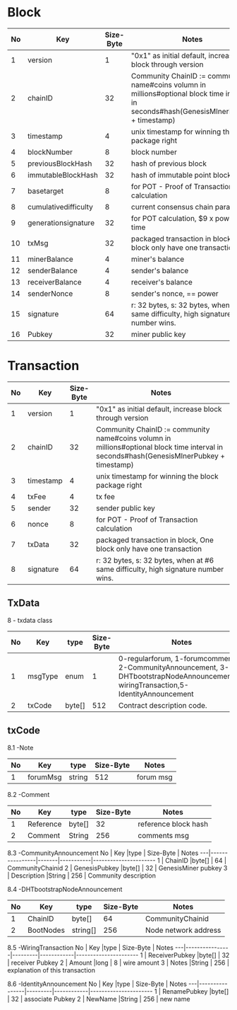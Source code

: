 # Block 
 No              |  Key           | Size-Byte        |  Notes
 ----------------|----------------|------------------|----------------------
 1   |version        | 1          | "0x1" as initial default, increase block through version 
 2   |chainID        | 32         | Community ChainID := community name#coins volumn in millions#optional block time interval in seconds#hash(GenesisMInerPubkey + timestamp)
 3   |timestamp      | 4          | unix timestamp for winning the block package right
 4   |blockNumber    | 8          | block number
 5   |previousBlockHash  | 32     | hash of previous block
 6   |immutableBlockHash | 32     | hash of immutable point block
 7   |basetarget     | 8          |  for POT - Proof of Transaction calculation
 8   |cumulativedifficulty  | 8   | current consensus chain parameter
 9   |generationsignature  | 32  | for POT calculation, $9 x power x time
 10  |txMsg          | 32         | packaged transaction in block, One block only have one transaction
 11  |minerBalance    | 4         | miner's balance
 12  |senderBalance  | 4         | sender's balance
 13  |receiverBalance| 4         | receiver's balance
 14  |senderNonce      | 8       | sender's nonce, == power
 15  |signature      | 64         | r: 32 bytes, s: 32 bytes, when at #6 same difficulty, high signature number wins.
 16  | Pubkey        | 32         | miner public key

# Transaction
 No              |  Key           | Size-Byte        |  Notes
 ----------------|----------------|------------------|----------------------
 1   |version     | 1          | "0x1" as initial default, increase block through version 
 2   |chainID     | 32         | Community ChainID := community name#coins volumn in millions#optional block time interval in seconds#hash(GenesisMInerPubkey + timestamp)
 3   |timestamp   | 4          | unix timestamp for winning the block package right
 4   |txFee         | 4          | tx fee
 5   |sender      | 32         | sender public key
 6   |nonce       | 8          | for POT - Proof of Transaction calculation
 7   |txData      | 32         | packaged transaction in block, One block only have one transaction
 8   |signature   | 64         | r: 32 bytes, s: 32 bytes, when at #6 same difficulty, high signature number wins.

## TxData
8 - txdata class

 No|  Key   |type    | Size-Byte|  Notes
 --|--------|--------|----------|----------------------
 1 | msgType|enum    | 1        | 0-regularforum, 1-forumcomment, 2-CommunityAnnouncement, 3-DHTbootstrapNodeAnnouncement,4-wiringTransaction,5-IdentityAnnouncement
 2 | txCode |byte[]  |  512     | Contract description code.
## txCode
8.1 -Note

No |  Key    |type   | Size-Byte |  Notes
---|---------|-------|-----------|----------------------
 1 | forumMsg|string |  512      | forum msg

8.2 -Comment

No |  Key     |type   | Size-Byte |  Notes
---|----------|-------|-----------|----------------------
 1 | Reference|byte[] |  32       | reference block hash
 2 | Comment  |String | 256       | comments msg

8.3 -CommunityAnnouncement
No |  Key           |type   | Size-Byte |  Notes
---|----------------|-------|-----------|----------------------
 1 | ChainID        |byte[] |  64       | CommunityChainid
 2 | GenesisPubkey  |byte[] |  32       | GenesisMiner pubkey
 3 | Description |String | 256 | Community description 

8.4 -DHTbootstrapNodeAnnouncement

No |  Key           |type     | Size-Byte  |  Notes
---|----------------|---------|------------|----------------------
 1 | ChainID        |byte[]   |  64        | CommunityChainid
 2 | BootNodes      |string[] |  256       | Node network address

8.5 -WiringTransaction
No |  Key           |type     | Size-Byte  |  Notes
---|----------------|---------|------------|----------------------
 1 | ReceiverPubkey |byte[]   |  32        | receiver Pubkey
 2 | Amount         |long     |  8         | wire amount
 3 | Notes |String | 256 | explanation of this transaction 

8.6 -IdentityAnnouncement
No |  Key           |type     | Size-Byte  |  Notes
---|----------------|---------|------------|----------------------
 1 | RenamePubkey   |byte[]   |  32        | associate Pubkey
 2 | NewName        |String   |  256       | new name
